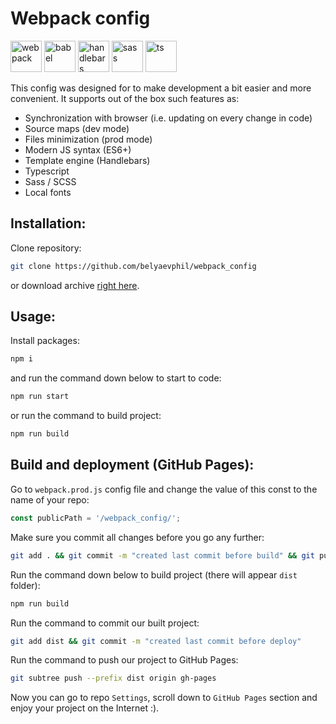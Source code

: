 # Webpack config

<img width="50" height="50" src="https://raw.githubusercontent.com/webpack/media/master/logo/icon-square-big.png" alt="webpack"> <img width="50" height="50" src="https://pbs.twimg.com/profile_images/567000326444556290/-1wfGjNw.png" alt="babel"> <img width="50" height="50" src="https://cdn.iconscout.com/icon/free/png-512/handlebars-282936.png" alt="handlebars"> <img width="50" height="50" src="https://sass-lang.com/assets/img/logos/logo-b6e1ef6e.svg" alt="sass"> <img width="50" height="50" src="https://miro.medium.com/max/816/1*mn6bOs7s6Qbao15PMNRyOA.png" alt="ts">

This config was designed for to make development a bit easier and more convenient. It supports out of the box such features as:

- Synchronization with browser (i.e. updating on every change in code)
- Source maps (dev mode)
- Files minimization (prod mode)
- Modern JS syntax (ES6+)
- Template engine (Handlebars)
- Typescript
- Sass / SCSS
- Local fonts

## Installation:

Clone repository:

```bash
git clone https://github.com/belyaevphil/webpack_config
```

or download archive [right here](https://github.com/belyaevphil/webpack_config/archive/master.zip).

## Usage:

Install packages:

```bash
npm i
```

and run the command down below to start to code:

```bash
npm run start
```

or run the command to build project:

```bash
npm run build
```

## Build and deployment (GitHub Pages):

Go to `webpack.prod.js` config file and change the value of this const to the name of your repo:

```js
const publicPath = '/webpack_config/';
```

Make sure you commit all changes before you go any further:

```bash
git add . && git commit -m "created last commit before build" && git push -u origin master
```

Run the command down below to build project (there will appear `dist` folder):

```bash
npm run build
```

Run the command to commit our built project:

```bash
git add dist && git commit -m "created last commit before deploy"
```

Run the command to push our project to GitHub Pages:

```bash
git subtree push --prefix dist origin gh-pages
```

Now you can go to repo `Settings`, scroll down to `GitHub Pages` section and enjoy your project on the Internet :).
